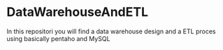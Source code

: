 # DataWarehouseAndETL
In this repositori you will find a data warehouse design and a ETL proces using basically pentaho and MySQL
